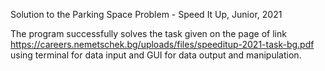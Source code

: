 Solution to the Parking Space Problem - Speed It Up, Junior, 2021

The program successfully solves the task given on the page of link https://careers.nemetschek.bg/uploads/files/speeditup-2021-task-bg.pdf
using terminal for data input and GUI for data output and manipulation.